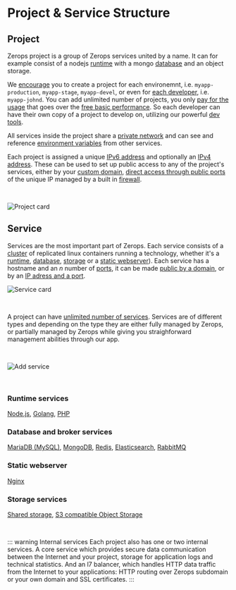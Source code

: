 # Project & Service Structure

## Project

Zerops project is a group of Zerops services united by a name. It can for example consist of a nodejs [runtime]() with a mongo [database]() and an object storage.

We [encourage]() you to create a project for each environemnt, i.e. `myapp-production`, `myapp-stage`, `myapp-devel`, or even for [each developer](), i.e. `myapp-johnd`. You can add unlimited number of projects, you only [pay for the usage]() that goes over the [free basic performance](). So each developer can have their own copy of a project to develop on, utilizing our powerful [dev tools]().

All services inside the project share a [private network]() and can see and reference [environment variables]() from other services.

Each project is assigned a unique [IPv6 address]() and optionally an [IPv4 address](). These can be used to set up public access to any of the project's services, either by your [custom domain](), [direct access through public ports]() of the unique IP managed by a built in [firewall]().

<br />

![Project card](/project-card.png "Project card")


## Service

Services are the most important part of Zerops. Each service consists of a [cluster]() of replicated linux containers running a technology, whether it's a [runtime](), [database](), [storage]() or a [static webserver]()). Each service has a hostname and an _n_ number of [ports](), it can be made [public by a domain](), or by an [IP adress and a port]().

![Service card](/service-card.png "Service card")

<br />

A project can have [unlimited number of services](). Services are of different types and depending on the type they are either fully managed by Zerops, or partially managed by Zerops while giving you straighforward management abilities through our app.

<br />

![Add service](/add-service.png "Add service")

<br />

### Runtime services
[Node.js](), [Golang](), [PHP]()

### Database and broker services
[MariaDB (MySQL)](), [MongoDB](), [Redis](), [Elasticsearch](), [RabbitMQ]()

### Static webserver
[Nginx]()

### Storage services
[Shared storage](), [S3 compatible Object Storage]()

<br />

::: warning Internal services
Each project also has one or two internal services. A core service which provides secure data communication between the Internet and your project, storage for application logs and technical statistics. And an l7 balancer, which handles HTTP data traffic from the Internet to your applications: HTTP routing over Zerops subdomain or your own domain and SSL certificates.
:::
